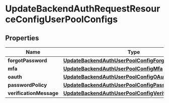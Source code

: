 

# UpdateBackendAuthRequestResourceConfigUserPoolConfigs


## Properties

| Name | Type | Description | Notes |
|------------ | ------------- | ------------- | -------------|
|**forgotPassword** | [**UpdateBackendAuthUserPoolConfigForgotPassword**](UpdateBackendAuthUserPoolConfigForgotPassword.md) |  |  [optional] |
|**mfa** | [**UpdateBackendAuthUserPoolConfigMfa**](UpdateBackendAuthUserPoolConfigMfa.md) |  |  [optional] |
|**oauth** | [**UpdateBackendAuthUserPoolConfigOAuth**](UpdateBackendAuthUserPoolConfigOAuth.md) |  |  [optional] |
|**passwordPolicy** | [**UpdateBackendAuthUserPoolConfigPasswordPolicy**](UpdateBackendAuthUserPoolConfigPasswordPolicy.md) |  |  [optional] |
|**verificationMessage** | [**UpdateBackendAuthUserPoolConfigVerificationMessage**](UpdateBackendAuthUserPoolConfigVerificationMessage.md) |  |  [optional] |



